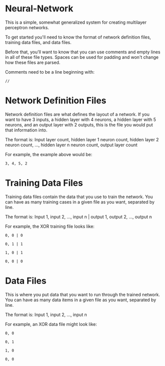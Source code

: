 # Neural-Network

This is a simple, somewhat generalized system for creating multilayer perceptron networks.

To get started you'll need to know the format of network definition files, training data files, and data files.

Before that, you'll want to know that you can use comments and empty lines in all of these file types.  Spaces can be used for padding and won't change how these files are parsed.

Comments need to be a line beginning with:
```
//
```

# Network Definition Files
Network definition files are what defines the layout of a network.  If you want to have 3 inputs, a hidden layer with 4 neurons, a hidden layer with 5 neurons, and an output layer with 2 outputs, this is the file you would put that information into.

The format is:
Input layer count, hidden layer 1 neuron count, hidden layer 2 neuron count, ..., hidden layer n neuron count, output layer count

For example, the example above would be:
```
3, 4, 5, 2
```
# Training Data Files
Training data files contain the data that you use to train the network.
You can have as many training cases in a given file as you want, separated by line.

The format is:
Input 1, input 2, ..., input n | output 1, output 2, ..., output n

For example, the XOR training file looks like:
```
0, 0 | 0

0, 1 | 1

1, 0 | 1

0, 0 | 0
```
# Data Files
This is where you put data that you want to run through the trained network.
You can have as many data items in a given file as you want, separated by line.

The format is:
Input 1, input 2, ..., input n

For example, an XOR data file might look like:
```
0, 0

0, 1

1, 0

0, 0
```
